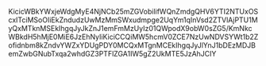 KicicWBkYWxjeWdgMyE4NjNCb25mZGVobilifWQnZmdgQHV6YTI2NTUxOScxITciMSoOIiEkZndudzUwMzMmSWxudmpge2UqYm1qInVsd2ZTVlAjPTU1MyQxMTknMSEkIhgqJyJkZnJ1emFmMzUyIz01QWpodX9obW0sZG5/KmNkcWBkdH5hMjE0MiE6JzEhNyIiKiciCCQiMW5hcmV0ZCE7NzUwNDVSYWt1b2Zofidnbm8kZndvYWZxYDUgPDY0MCQxMTgnMCEkIhgqJyJlYnJ1bDEzMDJBemZwbGNubTxqa2whdGZ3PTFlZGA1IW5gZ2UkMTE5JzAhJCIY